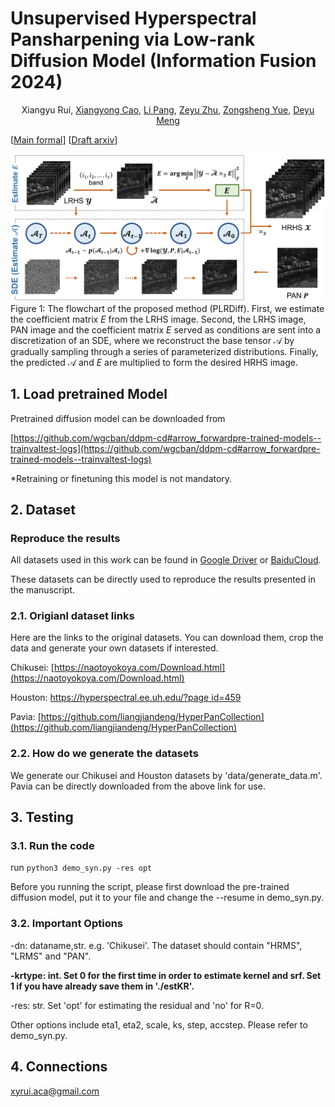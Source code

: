 # Unsupervised Hyperspectral Pansharpening via Low-rank Diffusion Model (Information Fusion 2024)
<p align="center">
    Xiangyu Rui, <a href="https://github.com/xiangyongcao">Xiangyong Cao</a>, <a href="https://github.com/LiPang">Li Pang</a>, <a href="https://github.com/Zeyu-Zhu">Zeyu Zhu</a>, <a href="https://github.com/zsyOAOA">Zongsheng Yue</a>, <a href="https://gr.xjtu.edu.cn/web/dymeng">Deyu Meng</a>
</p>

<p align="center">

[[Main formal](https://www.sciencedirect.com/science/article/abs/pii/S1566253524001039)] [[Draft arxiv](https://arxiv.org/pdf/2305.10925.pdf)] 

![Flowchat](./imgs/main_pic.png)
Figure 1: The flowchart of the proposed method (PLRDiff). First, we estimate the coefficient matrix $E$ from the LRHS image. Second, the LRHS image, PAN image and the
coefficient matrix $E$ served as conditions are sent into a discretization of an SDE, where
we reconstruct the base tensor $\mathcal{A}$ by gradually sampling through a series of parameterized
distributions. Finally, the predicted $\mathcal{A}$ and $E$ are multiplied to form the desired HRHS
image.

## 1. Load pretrained Model 
Pretrained diffusion model can be downloaded from

[https://github.com/wgcban/ddpm-cd#arrow_forwardpre-trained-models--trainvaltest-logs](https://github.com/wgcban/ddpm-cd#arrow_forwardpre-trained-models--trainvaltest-logs)

*Retraining or finetuning this model is not mandatory. 

## 2. Dataset
### Reproduce the results
All datasets used in this work can be found in [Google Driver](https://drive.google.com/drive/folders/161ExMLMeGTyckdyAGdGjN0hKe3ONemkD?usp=drive_link) or [BaiduCloud](https://pan.baidu.com/s/1LO43relnFtt9l-Tz0BhTpA?pwd=op0f). 

These datasets can be directly used to reproduce the results presented in the manuscript.

### 2.1. Origianl dataset links
Here are the links to the original datasets. You can download them, crop the data and generate your own datasets if interested.

Chikusei: [https://naotoyokoya.com/Download.html](https://naotoyokoya.com/Download.html)

Houston: [https://hyperspectral.ee.uh.edu/?page id=459](https://hyperspectral.ee.uh.edu/?page_id=459)

Pavia: [https://github.com/liangjiandeng/HyperPanCollection](https://github.com/liangjiandeng/HyperPanCollection)

### 2.2. How do we generate the datasets
We generate our Chikusei and Houston datasets by 'data/generate_data.m'. Pavia can be directly downloaded from the above link for use. 

## 3. Testing
### 3.1. Run the code
run ``python3 demo_syn.py -res opt``

Before you running the script, please first download the pre-trained diffusion model, put it to your file and change the --resume in demo_syn.py.

### 3.2. Important Options

-dn: dataname,str. e.g. 'Chikusei'. The dataset should contain "HRMS", "LRMS" and "PAN". 

**-krtype: int. Set 0 for the first time in order to estimate kernel and srf. Set 1 if you have already save them in './estKR'.**

-res: str. Set 'opt' for estimating the residual and 'no' for R=0.

Other options include eta1, eta2, scale, ks, step, accstep. Please refer to demo_syn.py. 

## 4. Connections
<a href="mailto:xyrui.aca@gmail.com">xyrui.aca@gmail.com</a> 

